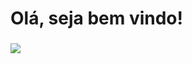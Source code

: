 <h1>Olá, seja bem vindo!</h1>



###

<div align="flex flex-row">
  <p align="start">
  <a href="https://skillicons.dev">
    <img src="https://skillicons.dev/icons?i=javascript,typescript,react,tailwindcss,nodejs,ps,figma" />
  </a>
</p>
</div>

###








